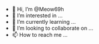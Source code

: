- 👋 Hi, I’m @Meow69h
- 👀 I’m interested in ...
- 🌱 I’m currently learning ...
- 💞️ I’m looking to collaborate on ...
- 📫 How to reach me ...

<!---
Meow69h/Meow69h is a ✨ special ✨ repository because its `README.md` (this file) appears on your GitHub profile.
You can click the Preview link to take a look at your changes.
--->
